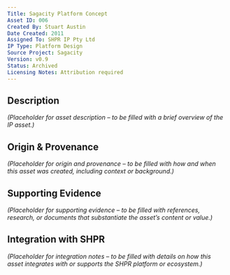 ```yaml
---
Title: Sagacity Platform Concept
Asset ID: 006
Created By: Stuart Austin
Date Created: 2011
Assigned To: SHPR IP Pty Ltd
IP Type: Platform Design
Source Project: Sagacity
Version: v0.9
Status: Archived
Licensing Notes: Attribution required
---
```


## Description
_(Placeholder for asset description – to be filled with a brief overview of the IP asset.)_

## Origin & Provenance
_(Placeholder for origin and provenance – to be filled with how and when this asset was created, including context or background.)_

## Supporting Evidence
_(Placeholder for supporting evidence – to be filled with references, research, or documents that substantiate the asset’s content or value.)_

## Integration with SHPR
_(Placeholder for integration notes – to be filled with details on how this asset integrates with or supports the SHPR platform or ecosystem.)_
